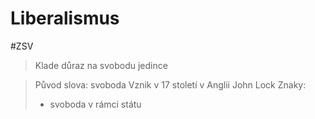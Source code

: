 # Liberalismus

#ZSV

> Klade důraz na svobodu jedince

> Původ slova: svoboda
> Vznik v 17 století v Anglii
> John Lock
> Znaky:
> - svoboda v rámci státu